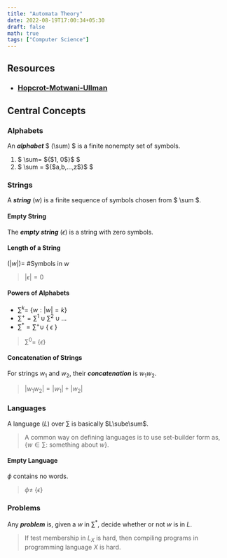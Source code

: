 ```yaml
---
title: "Automata Theory"
date: 2022-08-19T17:00:34+05:30
draft: false
math: true
tags: ["Computer Science"]
---
```


## Resources

- ### [Hopcrot-Motwani-Ullman](https://www-2.dc.uba.ar/staff/becher/Hopcroft-Motwani-Ullman-2001.pdf)

## Central Concepts

### Alphabets

An ***alphabet*** $ (\sum) $ is a finite nonempty set of symbols.

1. $ \sum= ${$1, 0$}$ $
2. $ \sum = ${$a,b,...,z$}$ $

### Strings

A ***string*** $(w)$ is a finite sequence of symbols chosen from $ \sum $.

#### Empty String

The ***empty string*** $(\epsilon)$ is a string with zero symbols.

#### Length of a String

$(|w|)=$ #Symbols in $w$

> $|\epsilon|=0$

#### Powers of Alphabets

- $\sum^k=$ {$w:|w|=k$}
- $\sum^+=\sum^1\cup\sum^2\cup...$
- $\sum^*=\sum^+\cup$ { $\epsilon$ }

> $\sum^0=$ {$\epsilon$}

#### Concatenation of Strings

For strings $w_1$ and $w_2$, their ***concatenation*** is $w_1w_2$.

> $|w_1w_2| = |w_1|+|w_2|$

### Languages

A language $(L)$ over $\sum$ is basically $L\sube\sum$.

> A common way on defining languages is to use set-builder form as,
> {$w\in\sum:$ something about $w$}.

#### Empty Language

$\phi$ contains no words.

> $\phi\ne$ {$\epsilon$}

### Problems

Any ***problem*** is, given a $w$ in $\sum^*$, decide whether or not $w$ is in $L$.

> If test membership in $L_X$ is hard, then compiling programs in programming language $X$ is hard.